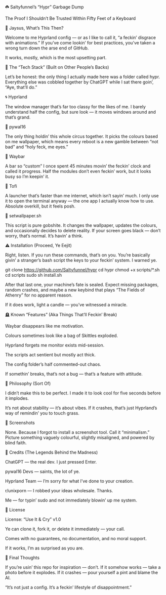 ☘️ Saltyfunnel’s “Hypr” Garbage Dump

The Proof I Shouldn’t Be Trusted Within Fifty Feet of a Keyboard

💬 Jaysus, What’s This Then?

Welcome to me Hyprland config — or as I like to call it, “a feckin’ disgrace with animations.”
If you’ve come lookin’ for best practices, you’ve taken a wrong turn down the arse end of GitHub.

It works, mostly, which is the most upsetting part.

🧱 The “Tech Stack” (Built on Other People’s Backs)

Let’s be honest: the only thing I actually made here was a folder called hypr.
Everything else was cobbled together by ChatGPT while I sat there goin’, “Aye, that’ll do.”

🌀 Hyprland

The window manager that’s far too classy for the likes of me.
I barely understand half the config, but sure look — it moves windows around and that’s grand.

🎨 pywal16

The only thing holdin’ this whole circus together.
It picks the colours based on me wallpaper, which means every reboot is a new gamble between “not bad” and “holy feck, me eyes.”

🧱 Waybar

A bar so “custom” I once spent 45 minutes movin’ the feckin’ clock and called it progress.
Half the modules don’t even feckin’ work, but it looks busy so I’m keepin’ it.

🚀 Tofi

A launcher that’s faster than me internet, which isn’t sayin’ much.
I only use it to open the terminal anyway — the one app I actually know how to use.
Absolute overkill, but it feels posh.

🧠 setwallpaper.sh

This script is pure gobshite.
It changes the wallpaper, updates the colours, and occasionally decides to delete reality.
If your screen goes black — don’t worry, that’s normal. It’s havin’ a think.

⚠️ Installation (Proceed, Ye Eejit)

Right, listen. If you run these commands, that’s on you.
You’re basically givin’ a stranger’s bash script the keys to your feckin’ system.
I warned ye.


git clone https://github.com/Saltyfunnel/hypr
cd hypr
chmod +x scripts/*.sh
cd scripts
sudo sh install.sh

After that last one, your machine’s fate is sealed.
Expect missing packages, random crashes, and maybe a new keybind that plays “The Fields of Athenry” for no apparent reason.

If it does work, light a candle — you’ve witnessed a miracle.

🪦 Known “Features” (Aka Things That’ll Feckin’ Break)

Waybar disappears like me motivation.

Colours sometimes look like a bag of Skittles exploded.

Hyprland forgets me monitor exists mid-session.

The scripts act sentient but mostly act thick.

The config folder’s half commented-out chaos.

If somethin’ breaks, that’s not a bug — that’s a feature with attitude.

🧠 Philosophy (Sort Of)

I didn’t make this to be perfect.
I made it to look cool for five seconds before it implodes.

It’s not about stability — it’s about vibes.
If it crashes, that’s just Hyprland’s way of remindin’ you to touch grass.

📸 Screenshots

None. Because I forgot to install a screenshot tool.
Call it “minimalism.”
Picture something vaguely colourful, slightly misaligned, and powered by blind faith.

🙏 Credits (The Legends Behind the Madness)

ChatGPT — the real dev. I just pressed Enter.

pywal16 Devs — saints, the lot of ye.

Hyprland Team — I’m sorry for what I’ve done to your creation.

r/unixporn — I robbed your ideas wholesale. Thanks.

Me — for typin’ sudo and not immediately blowin’ up me system.

📜 License

License: “Use It & Cry” v1.0

Ye can clone it, fork it, or delete it immediately — your call.

Comes with no guarantees, no documentation, and no moral support.

If it works, I’m as surprised as you are.

💬 Final Thoughts

If you’re usin’ this repo for inspiration — don’t.
If it somehow works — take a photo before it explodes.
If it crashes — pour yourself a pint and blame the AI.

“It’s not just a config. It’s a feckin’ lifestyle of disappointment.”
